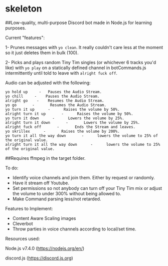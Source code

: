# skeleton
##Low-quality, multi-purpose Discord bot made in Node.js for learning purposes.

Current "features":

1- Prunes messages with `yo clean`. It really couldn't care less at the moment so it just deletes them in bulk (100). 

2- Picks and plays random Tiny Tim singles (or whichever 6 tracks you'd like) with
`yo play` on a statically defined channel in botCommands.js 
intermittently until told to leave with `alright fuck off`.


Audio can be adjusted with the following:

```
yo hold up     -   Pauses the Audio Stream.
yo chill     -    Pauses the Audio Stream.
alright go    -    Resumes the Audio Stream.
yo go       -       Resumes the Audio Stream.
yo turn it up      -      Raises the volume by 50%.
alright turn it up       -      Raises the volume by 50%.
yo turn it down      -      Lowers the volume by 25%.
alright turn it down       -       Lowers the volume by 25%.
alright fuck off       -       Ends the Stream and leaves.
yo skrillex      -       Raises the volume by 200%.
yo turn it all the way down       -      lowers the volume to 25% of the original value.
alright turn it all the way down      -      lowers the volume to 25% of the original value.
```

##Requires ffmpeg in the target folder.

To do: 

* Identify voice channels and join them. Either by request or randomly.
* Have it stream off Youtube.
* Set permissions so not anybody can turn off your Tiny Tim mix or adjust the volume to under 300% without being allowed to.
* Make Command parsing less/not retarded.


Features to Implement:
* Content Aware Scaling images
* Cleverbot 
* Throw parties in voice channels according to local/set time.






Resources used:

Node.js v7.4.0 (https://nodejs.org/en/)

discord.js (https://discord.js.org)

